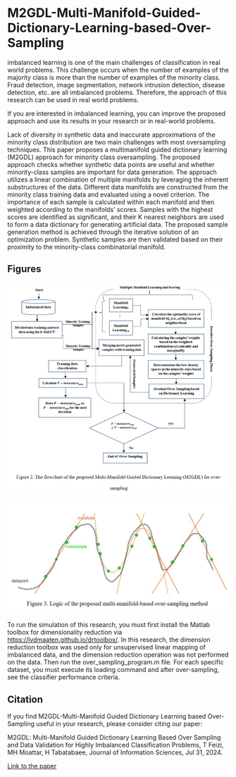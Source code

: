 # M2GDL-Multi-Manifold-Guided-Dictionary-Learning-based-Over-Sampling
imbalanced learning is one of the main challenges of classification in real world problems. 
This challenge occurs when the number of examples of the majority class is more than the number of examples of the minority class.
Fraud detection, image segmentation, network intrusion detection, disease detection, etc. are all imbalanced problems.
Therefore, the approach of this research can be used in real world problems.

If you are interested in imbalanced learning, 
you can improve the proposed approach and use its results in your research or in real-world problems.


Lack of diversity in synthetic data and inaccurate approximations of the minority class distribution
are two main challenges with most oversampling techniques. This paper proposes a multimanifold
guided dictionary learning (M2GDL) approach for minority class oversampling. The
proposed approach checks whether synthetic data points are useful and whether minority-class
samples are important for data generation. The approach utilizes a linear combination of multiple
manifolds by leveraging the inherent substructures of the data. Different data manifolds are
constructed from the minority class training data and evaluated using a novel criterion. The
importance of each sample is calculated within each manifold and then weighted according to the
manifolds’ scores. Samples with the highest scores are identified as significant, and their K nearest
neighbors are used to form a data dictionary for generating artificial data. The proposed sample
generation method is achieved through the iterative solution of an optimization problem. Synthetic
samples are then validated based on their proximity to the minority-class combinatorial
manifold.

## Figures

<p align="center">
  <img src="2.jpg" >
  <br>
 </p>

<p align="center">
  <img src="3.jpg" ">
  <br>
 </p>

To run the simulation of this research, you must first install the Matlab toolbox for dimensionality reduction
via https://lvdmaaten.github.io/drtoolbox/. 
In this research, the dimension reduction toolbox was used only for unsupervised linear mapping of imbalanced data,
and the dimension reduction operation was not performed on the data.
Then run the over_sampling_program.m file. 
For each specific dataset, you must execute its loading command and after over-sampling, see the classifier performance criteria.

## Citation

If you find M2GDL-Multi-Manifold Guided Dictionary Learning based Over-Sampling useful in your research, please consider citing our paper:

M2GDL: Multi-Manifold Guided Dictionary Learning Based Over Sampling and Data Validation for Highly Imbalanced Classification Problems, 
T Feizi, MH Moattar, H Tabatabaee, Journal of  Information Sciences,  Jul 31, 2024.

[Link to the paper](https://www.sciencedirect.com/science/article/abs/pii/S0020025524011940?dgcid=author)
